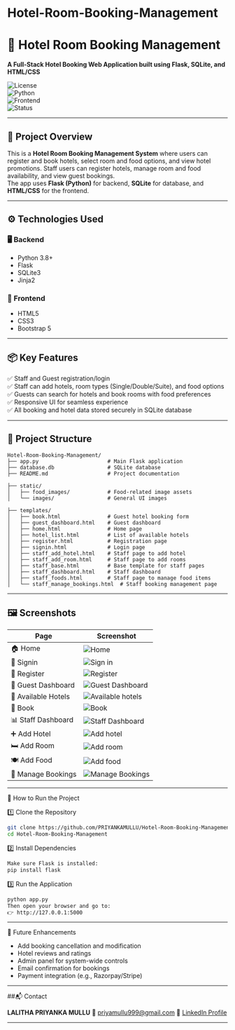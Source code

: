 # Hotel-Room-Booking-Management

# 🏨 Hotel Room Booking Management

**A Full-Stack Hotel Booking Web Application built using Flask, SQLite, and HTML/CSS**

![License](https://img.shields.io/badge/license-MIT-green.svg)  
![Python](https://img.shields.io/badge/python-3.8%2B-blue.svg)  
![Frontend](https://img.shields.io/badge/frontend-HTML%20%7C%20CSS-blue.svg)  
![Status](https://img.shields.io/badge/status-Completed-brightgreen.svg)

---

## 🧠 Project Overview

This is a **Hotel Room Booking Management System** where users can register and book hotels, select room and food options, and view hotel promotions. Staff users can register hotels, manage room and food availability, and view guest bookings.  
The app uses **Flask (Python)** for backend, **SQLite** for database, and **HTML/CSS** for the frontend.

---

## ⚙️ Technologies Used

### 🖥️ Backend
- Python 3.8+
- Flask
- SQLite3
- Jinja2

### 🎨 Frontend
- HTML5
- CSS3
- Bootstrap 5

---

## 📦 Key Features

✅ Staff and Guest registration/login  
✅ Staff can add hotels, room types (Single/Double/Suite), and food options  
✅ Guests can search for hotels and book rooms with food preferences  
✅ Responsive UI for seamless experience  
✅ All booking and hotel data stored securely in SQLite database

---

## 📁 Project Structure
````
Hotel-Room-Booking-Management/
├── app.py                      # Main Flask application
├── database.db                 # SQLite database
├── README.md                   # Project documentation

├── static/
│   ├── food_images/            # Food-related image assets
│   └── images/                 # General UI images

├── templates/
│   ├── book.html               # Guest hotel booking form
│   ├── guest_dashboard.html    # Guest dashboard
│   ├── home.html               # Home page
│   ├── hotel_list.html         # List of available hotels
│   ├── register.html           # Registration page
│   ├── signin.html             # Login page
│   ├── staff_add_hotel.html    # Staff page to add hotel
│   ├── staff_add_room.html     # Staff page to add rooms
│   ├── staff_base.html         # Base template for staff pages
│   ├── staff_dashboard.html    # Staff dashboard
│   ├── staff_foods.html        # Staff page to manage food items
│   └── staff_manage_bookings.html  # Staff booking management page
````

---

## 🖼️ Screenshots

| Page | Screenshot |
|------|------------|
| 🏠 Home | ![Home](https://github.com/user-attachments/assets/18f82e3a-68bd-4dfb-af00-b504cfcf4bc9) |
| 🔐 Signin | ![Sign in](https://github.com/user-attachments/assets/bdbfe0e7-4a88-4cde-80d9-4afc5046a368) |
| 📝 Register | ![Register](https://github.com/user-attachments/assets/0d877e35-51f8-4b35-8fc5-29137dbc74bd) |
| 👤 Guest Dashboard | ![Guest Dashboard](https://github.com/user-attachments/assets/31e813a9-f080-4d9f-a6f4-f425474d36ee) |
| 🏨 Available Hotels | ![Available hotels](https://github.com/user-attachments/assets/25372ef2-8ca8-4106-9e1e-94d225b5f04c) |
| 📄 Book | ![Book](https://github.com/user-attachments/assets/90c4d306-f2d5-4b98-a065-38d83f17cf2d) |
| 📊 Staff Dashboard | ![Staff Dashboard](https://github.com/user-attachments/assets/9d8bbcaf-c56d-48d3-92f4-19c91bb36708) |
| ➕ Add Hotel | ![Add hotel](https://github.com/user-attachments/assets/3477f198-c45e-4976-a4e0-b18fe71e54f2) |
| 🛏️ Add Room | ![Add room](https://github.com/user-attachments/assets/2507a821-085b-4729-b417-8fcabeaa0b36) |
| 🍽️ Add Food | ![Add food](https://github.com/user-attachments/assets/35770cc6-bc47-49d9-87a5-1a501cd72a05) | 
| 📑 Manage Bookings | ![Manage Bookings](https://github.com/user-attachments/assets/226371d5-63df-48af-8cc9-beaef7022edc) |

---

🚀 How to Run the Project

1️⃣ Clone the Repository
```bash
git clone https://github.com/PRIYANKAMULLU/Hotel-Room-Booking-Management.git
cd Hotel-Room-Booking-Management
```

2️⃣ Install Dependencies
```bash
Make sure Flask is installed:
pip install flask
```

3️⃣ Run the Application
```bash
python app.py
Then open your browser and go to:
👉 http://127.0.0.1:5000
```

---

🔮 Future Enhancements

- Add booking cancellation and modification
- Hotel reviews and ratings
- Admin panel for system-wide controls
- Email confirmation for bookings
- Payment integration (e.g., Razorpay/Stripe)

--- 

##📬 Contact

**LALITHA PRIYANKA MULLU**
📧 [priyamullu999@gmail.com](mailto:priyamullu999@gmail.com)
🔗 [LinkedIn Profile](https://www.linkedin.com/in/lalitha-priyanka-mullu-383778286/)

---
